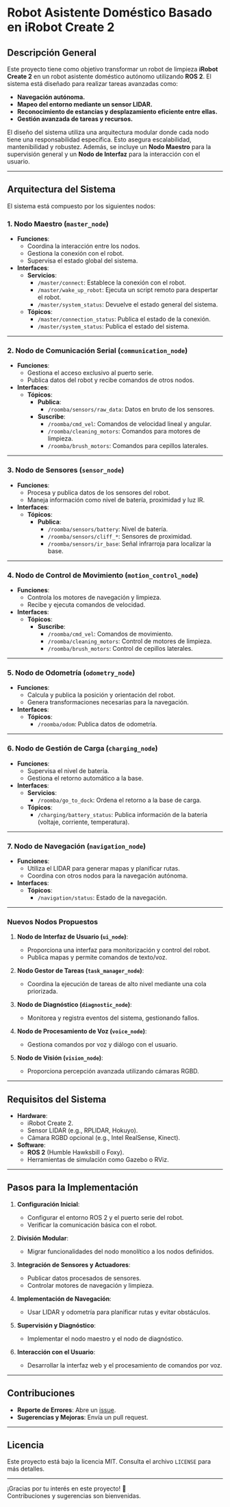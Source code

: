 # **Robot Asistente Doméstico Basado en iRobot Create 2**

## **Descripción General**

Este proyecto tiene como objetivo transformar un robot de limpieza **iRobot Create 2** en un robot asistente doméstico autónomo utilizando **ROS 2**. El sistema está diseñado para realizar tareas avanzadas como:
- **Navegación autónoma.**
- **Mapeo del entorno mediante un sensor LIDAR.**
- **Reconocimiento de estancias y desplazamiento eficiente entre ellas.**
- **Gestión avanzada de tareas y recursos.**

El diseño del sistema utiliza una arquitectura modular donde cada nodo tiene una responsabilidad específica. Esto asegura escalabilidad, mantenibilidad y robustez. Además, se incluye un **Nodo Maestro** para la supervisión general y un **Nodo de Interfaz** para la interacción con el usuario.

---

## **Arquitectura del Sistema**

El sistema está compuesto por los siguientes nodos:

### **1. Nodo Maestro (`master_node`)**
- **Funciones**:
  - Coordina la interacción entre los nodos.
  - Gestiona la conexión con el robot.
  - Supervisa el estado global del sistema.
- **Interfaces**:
  - **Servicios**:
    - `/master/connect`: Establece la conexión con el robot.
    - `/master/wake_up_robot`: Ejecuta un script remoto para despertar el robot.
    - `/master/system_status`: Devuelve el estado general del sistema.
  - **Tópicos**:
    - `/master/connection_status`: Publica el estado de la conexión.
    - `/master/system_status`: Publica el estado del sistema.

---

### **2. Nodo de Comunicación Serial (`communication_node`)**
- **Funciones**:
  - Gestiona el acceso exclusivo al puerto serie.
  - Publica datos del robot y recibe comandos de otros nodos.
- **Interfaces**:
  - **Tópicos**:
    - **Publica**:
      - `/roomba/sensors/raw_data`: Datos en bruto de los sensores.
    - **Suscribe**:
      - `/roomba/cmd_vel`: Comandos de velocidad lineal y angular.
      - `/roomba/cleaning_motors`: Comandos para motores de limpieza.
      - `/roomba/brush_motors`: Comandos para cepillos laterales.

---

### **3. Nodo de Sensores (`sensor_node`)**
- **Funciones**:
  - Procesa y publica datos de los sensores del robot.
  - Maneja información como nivel de batería, proximidad y luz IR.
- **Interfaces**:
  - **Tópicos**:
    - **Publica**:
      - `/roomba/sensors/battery`: Nivel de batería.
      - `/roomba/sensors/cliff_*`: Sensores de proximidad.
      - `/roomba/sensors/ir_base`: Señal infrarroja para localizar la base.

---

### **4. Nodo de Control de Movimiento (`motion_control_node`)**
- **Funciones**:
  - Controla los motores de navegación y limpieza.
  - Recibe y ejecuta comandos de velocidad.
- **Interfaces**:
  - **Tópicos**:
    - **Suscribe**:
      - `/roomba/cmd_vel`: Comandos de movimiento.
      - `/roomba/cleaning_motors`: Control de motores de limpieza.
      - `/roomba/brush_motors`: Control de cepillos laterales.

---

### **5. Nodo de Odometría (`odometry_node`)**
- **Funciones**:
  - Calcula y publica la posición y orientación del robot.
  - Genera transformaciones necesarias para la navegación.
- **Interfaces**:
  - **Tópicos**:
    - `/roomba/odom`: Publica datos de odometría.

---

### **6. Nodo de Gestión de Carga (`charging_node`)**
- **Funciones**:
  - Supervisa el nivel de batería.
  - Gestiona el retorno automático a la base.
- **Interfaces**:
  - **Servicios**:
    - `/roomba/go_to_dock`: Ordena el retorno a la base de carga.
  - **Tópicos**:
    - `/charging/battery_status`: Publica información de la batería (voltaje, corriente, temperatura).

---

### **7. Nodo de Navegación (`navigation_node`)**
- **Funciones**:
  - Utiliza el LIDAR para generar mapas y planificar rutas.
  - Coordina con otros nodos para la navegación autónoma.
- **Interfaces**:
  - **Tópicos**:
    - `/navigation/status`: Estado de la navegación.

---

### **Nuevos Nodos Propuestos**
1. **Nodo de Interfaz de Usuario (`ui_node`)**:
   - Proporciona una interfaz para monitorización y control del robot.
   - Publica mapas y permite comandos de texto/voz.

2. **Nodo Gestor de Tareas (`task_manager_node`)**:
   - Coordina la ejecución de tareas de alto nivel mediante una cola priorizada.

3. **Nodo de Diagnóstico (`diagnostic_node`)**:
   - Monitorea y registra eventos del sistema, gestionando fallos.

4. **Nodo de Procesamiento de Voz (`voice_node`)**:
   - Gestiona comandos por voz y diálogo con el usuario.

5. **Nodo de Visión (`vision_node`)**:
   - Proporciona percepción avanzada utilizando cámaras RGBD.

---

## **Requisitos del Sistema**
- **Hardware**:
  - iRobot Create 2.
  - Sensor LIDAR (e.g., RPLIDAR, Hokuyo).
  - Cámara RGBD opcional (e.g., Intel RealSense, Kinect).
- **Software**:
  - **ROS 2** (Humble Hawksbill o Foxy).
  - Herramientas de simulación como Gazebo o RViz.

---

## **Pasos para la Implementación**
1. **Configuración Inicial**:
   - Configurar el entorno ROS 2 y el puerto serie del robot.
   - Verificar la comunicación básica con el robot.

2. **División Modular**:
   - Migrar funcionalidades del nodo monolítico a los nodos definidos.

3. **Integración de Sensores y Actuadores**:
   - Publicar datos procesados de sensores.
   - Controlar motores de navegación y limpieza.

4. **Implementación de Navegación**:
   - Usar LIDAR y odometría para planificar rutas y evitar obstáculos.

5. **Supervisión y Diagnóstico**:
   - Implementar el nodo maestro y el nodo de diagnóstico.

6. **Interacción con el Usuario**:
   - Desarrollar la interfaz web y el procesamiento de comandos por voz.

---

## **Contribuciones**
- **Reporte de Errores**: Abre un [issue](https://github.com/tu-repositorio/issues).
- **Sugerencias y Mejoras**: Envía un pull request.

---

## **Licencia**
Este proyecto está bajo la licencia MIT. Consulta el archivo `LICENSE` para más detalles.

---

¡Gracias por tu interés en este proyecto! 🚀\
Contribuciones y sugerencias son bienvenidas.

